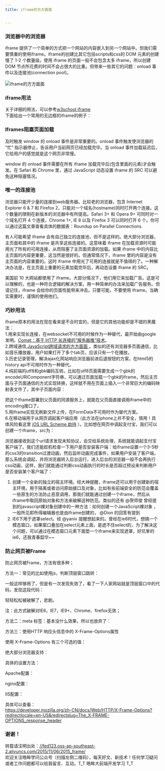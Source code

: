```yaml
---
title: iframe的方方面面


---
```

  


### [][1]浏览器中的浏览器

iframe 提供了一个简单的方式把一个网站的内容嵌入到另一个网站中。但我们需要慎重的使用iframe。iframe的创建比其它包括scripts和css的 DOM 元素的创建慢了 1-2 个数量级。使用 iframe 的页面一般不会包含太多 iframe，所以创建 DOM 节点所花费的时间不会占很大的比重。但带来一些其它的问题：onload 事件以及连接池(connection pool)。  
<a></a>  
![iframe的方方面面][2]

### [][3]iframe用法

关于详细的用法，可以参考<a href="https://www.w3school.com.cn/tags/tag_iframe.asp" target="_blank" rel="external">w3school iframe</a>  
下面给出一个常用的无边框的iframe的例子：

### [][4]Iframes阻塞页面加载

及时触发 window 的 onload 事件是非常重要的。onload 事件触发使浏览器的 “忙” 指示器停止，告诉用户当前网页已经加载完毕。当 onload 事件加载延迟后，它给用户的感觉就是这个网页非常慢。

window 的 onload 事件需要在所有 iframe 加载完毕后(包含里面的元素)才会触发。在 Safari 和 Chrome 里，通过 JavaScript 动态设置 iframe 的 SRC 可以避免这种阻塞情况。

### 唯一的连接池

浏览器只能开少量的连接到web服务器。比较老的浏览器，包含 Internet Explorer 6 & 7 和 Firefox 2，只能对一个域名(hostname)同时打开两个连接。这个数量的限制在新版本的浏览器中有所提高。Safari 3+ 和 Opera 9+ 可同时对一个域名打开 4 个连接，Chrome 1+, IE 8 以及 Firefox 3 可以同时打开 6 个。你可以通过这篇文章查看具体的数据表：Roundup on Parallel Connections.

有人可能希望 iframe 会有自己独立的连接池，但不是这样的。绝大部分浏览器，主页面和其中的 iframe 是共享这些连接的。这意味着 iframe 在加载资源时可能用光了所有的可用连接，从而阻塞了主页面资源的加载。如果 iframe 中的内容比主页面的内容更重要，这当然是很好的。但通常情况下，iframe 里的内容是没有主页面的内容重要的。这时 iframe 中用光了可用的连接就是不值得的了。一种解决办法是，在主页面上重要的元素加载完毕后，再动态设置 iframe 的 SRC。

美国前 10 大网站都使用了 iframe。大部分情况下，他们用它来加载广告。这是可以理解的，也是一种符合逻辑的解决方案，用一种简单的办法来加载广告服务。但请记住，iframe 会给你的页面性能带来冲击。只要可能，不要使用 iframe。当确实需要时，谨慎的使用他们。

### [][5]巧妙用法

iframe原本的用法在现在看来是不合时宜的，但是它的其他功能却是不错的黑魔法：  
1.用来实现长连接，在websocket不可用的时候作为一种替代，最开始由google发明。<a href="https://www.ibm.com/developerworks/cn/web/wa-lo-comet/#N10101" target="_blank" rel="external">Comet：基于 HTTP 长连接的“服务器推”技术</a>。  
2.跨域通信,<a href="//fed123.oss-ap-southeast-2.aliyuncs.com/2015/11/06/2015_cross_domain/" target="_blank" rel="external">JavaScript跨域请求的方方面面 </a>，类似的还有浏览器多页面通信，比如音乐播放器，用户如果打开了多个tab页，应该只有一个在播放。  
3.历史记录管理，解决ajax化网站响应浏览器前进后退按钮的方案，在html5的history api不可用时作为一种替代。  
4.纯前端的utf8和gbk编码互转。比如在utf8页面需要生成一个gbk的encodeURIComponent字符串，可以通过页面加载一个gbk的iframe，然后主页面与子页面通信的方式实现转换，这样就不用在页面上插入一个非常巨大的编码映射表文件了，其中子页面内容：

把这个iframe部署到父页面的同源服务上，就能在父页面直接调用iframe中的encoding接口了。  
5.用iframe实现无刷新文件上传，在FormData不可用时作为替代方案。  
6.在移动端用于从网页调起客户端应用（此方法在iphone上并不安全，慎用！具体风险看这里 <a href="https://drops.wooyun.org/papers/5309" target="_blank" rel="external">iOS URL Scheme 劫持</a> ）。比如想在网页中调起支付宝，我们可以创建一个iframe，src为：

浏览器接收到这个url请求发现未知协议，会交给系统处理，系统就能调起支付宝客户端了。我们还能趁机检查一下用户是否安装客户端：给iframe设置一个3-5秒的css3的transition过渡动画，然后监听动画完成事件，如果用户安装了客户端，那么系统会调起，并将浏览器转入后台运行，进入后台的浏览器一般不会再执行css动画，这样，我们就能通过判断css动画执行的时长是否超过预设来判断用户是否安装某个客户端了：

  1. 创建一个全新的独立的宿主环境。经大神提醒，iframe还可以用于创建新的宿主环境，用于隔离或者访问原始接口及对象，比如有些前端安全的防范会覆盖一些原生的方法防止恶意调用，那我们就能通过创建一个iframe，然后从iframe中取回原始对象和方法来破解这种防范。类似的还有 @贺师俊 曾经提到的javascript裸对象创建中的一种方法：如何创建一个JavaScript裸对象 ，一般所见即所得编辑器也是由iframe创建的， @Dion 的回答有提到
  2. IE6下用于遮罩select。经 @yaniv 提醒想起来的。曾经在ie6时代，想搞一个模态窗口，如果窗口叠加在select元素上面，是遮不住select的，为了解决这个问题，可以通过在模态窗口元素下面垫一个iframe来实现遮罩，好坑爹的ie6，还我青春韶华~~

### [][6]防止网页被Frame

防止网页被Frame，方法有很多种；

方法一：常见的比如使用js，判断顶层窗口跳转：

一般这样够用了，但是有一次发现失效了，看了一下人家网站就是顶层窗口中的代码，发现这段代码：

轻轻松松被破解了，悲剧。

注：此方式破解对IE6，IE7，IE9+、Chrome、firefox无效；

方法二：meta 标签：基本没什么效果，所以也放弃了：

方法三：使用HTTP 响应头信息中的 X-Frame-Options属性

使用 X-Frame-Options 有三个可选的值：

绝大部分浏览器支持：

具体的设置方法：

Apache配置：

nginx配置：

IIS配置：

具体可以查看：  
<a href="https://developer.mozilla.org/zh-CN/docs/Web/HTTP/X-Frame-Options?redirectlocale=en-US&redirectslug=The_X-FRAME-OPTIONS_response_header" target="_blank" rel="external">https://developer.mozilla.org/zh-CN/docs/Web/HTTP/X-Frame-Options?redirectlocale=en-US&redirectslug=The_X-FRAME-OPTIONS_response_header</a>

### [][7]谢谢！

转载请注明出处：<a href="//fed123.oss-ap-southeast-2.aliyuncs.com/2015/11/06/2015_frame/" target="_blank" rel="external">//fed123.oss-ap-southeast-2.aliyuncs.com/2015/11/06/2015_frame/</a>  
欢迎关注皓眸学问公众号（扫描左侧二维码），每天好文、新技术！任何学习疑问或者工作问题都可以给我留言、互动。T\_T 皓眸大前端开发学习 T\_T

 [1]: //fed123.oss-ap-southeast-2.aliyuncs.com/2015/11/06/2015_frame/#浏览器中的浏览器 "浏览器中的浏览器"
 [2]: //fed123.oss-ap-southeast-2.aliyuncs.com/images/frame.gif
 [3]: //fed123.oss-ap-southeast-2.aliyuncs.com/2015/11/06/2015_frame/#iframe用法 "iframe用法"
 [4]: //fed123.oss-ap-southeast-2.aliyuncs.com/2015/11/06/2015_frame/#Iframes阻塞页面加载 "Iframes阻塞页面加载"
 [5]: //fed123.oss-ap-southeast-2.aliyuncs.com/2015/11/06/2015_frame/#巧妙用法 "巧妙用法"
 [6]: //fed123.oss-ap-southeast-2.aliyuncs.com/2015/11/06/2015_frame/#防止网页被Frame "防止网页被Frame"
 [7]: //fed123.oss-ap-southeast-2.aliyuncs.com/2015/11/06/2015_frame/#谢谢！ "谢谢！"
